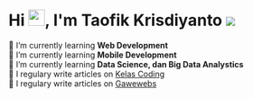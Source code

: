 # Hi <img src='https://github.com/taofikkhris/taofikkris/blob/main/assets/Hi.gif' width='29' height='29' />, I'm Taofik Krisdiyanto ![](https://visitor-badge.glitch.me/badge?page_id=taofikkris.taofikkris)
🌱 I’m currently learning **Web Development**<br />
🌱 I’m currently learning **Mobile Development**<br />
🌱 I’m currently learning **Data Science, dan Big Data Analystics**<br />
📝 I regulary write articles on [Kelas Coding](https://www.kelas-coding.blogspot.com/)<br />
📝 I regulary write articles on [Gawewebs](https://www.gawewebs.com/)<br />

<!-- 💬 Ask me about **Blogger (Google)**<br />
<div style='text-align:center'>
    <a href="#" title="Stats">
        <img height=175 align="center" src="https://github-readme-stats.vercel.app/api?username=taofikkris&show_icons=true&count_private=true&theme=gotham">
    </a>
    <a href="#" title="Stats">
        <img height=175 align="center" src="https://github-readme-stats.vercel.app/api/top-langs/?username=taofikkris&title_color=2aa889&text_color=99d1ce&icon_color=2bbc8a&bg_color=0c1014&langs_count=10&layout=compact" />
    </a>
</div> -->

